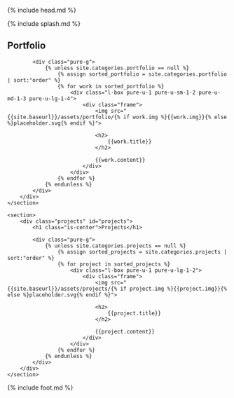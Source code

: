 {% include head.md %}

{% include splash.md %}

<div class="content-wrapper">
    <section>
        <div class="portfolio" id="portfolio">
            <h1 class="is-center">Portfolio</h1>

            <div class="pure-g">
                {% unless site.categories.portfolio == null %}
                    {% assign sorted_portfolio = site.categories.portfolio | sort:"order" %}
                    {% for work in sorted_portfolio %}
                        <div class="l-box pure-u-1 pure-u-sm-1-2 pure-u-md-1-3 pure-u-lg-1-4">
                            <div class="frame">
                                <img src="{{site.baseurl}}/assets/portfolio/{% if work.img %}{{work.img}}{% else %}placeholder.svg{% endif %}">

                                <h2>
                                    {{work.title}}
                                </h2>

                                {{work.content}}
                            </div>
                        </div>
                    {% endfor %}
                {% endunless %}
            </div>
        </div>
    </section>
    
    <section>
        <div class="projects" id="projects">
            <h1 class="is-center">Projects</h1>

            <div class="pure-g">
                {% unless site.categories.projects == null %}
                    {% assign sorted_projects = site.categories.projects | sort:"order" %}
                    {% for project in sorted_projects %}
                        <div class="l-box pure-u-1 pure-u-lg-1-2">
                            <div class="frame">
                                <img src="{{site.baseurl}}/assets/projects/{% if project.img %}{{project.img}}{% else %}placeholder.svg{% endif %}">

                                <h2>
                                    {{project.title}}
                                </h2>

                                {{project.content}}
                            </div>
                        </div>
                    {% endfor %}
                {% endunless %}
            </div>
        </div>
    </section>
</div>

{% include foot.md %}

